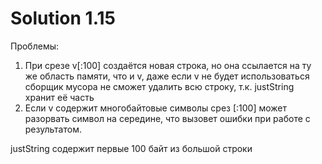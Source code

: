 # Solution 1.15
Проблемы:
1. При срезе v[:100] создаётся новая строка, но она ссылается на ту же область памяти, что и v, даже если v не будет использоваться сборщик мусора не сможет удалить всю строку, т.к. justString хранит её часть
2. Если v содержит многобайтовые символы срез [:100] может разорвать символ на середине, что вызовет ошибки при работе с результатом.

justString содержит первые 100 байт из большой строки